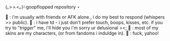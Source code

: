 (｡>ㅅ<｡)💦goopflopped repository ⋆


🐳 : i'm usually with friends or AFK alone., i do my best to respond (whispers >> public).
🌊 : i have td - i just don't prefer touch, boops, kisses, etc. if you try to "*trigger*" me, i'll hide you i'm sorry ur delusional ><;
🫧 : most of my skins are my characters,  (or from fandoms i induldge in).
🐠 : fuck, yahoo!
